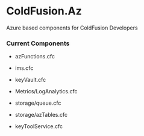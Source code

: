 # ColdFusion.Az
Azure based components for ColdFusion Developers


### Current Components

- azFunctions.cfc
- ims.cfc
- keyVault.cfc


- Metrics/LogAnalytics.cfc

- storage/queue.cfc
- storage/azTables.cfc

- keyToolService.cfc
